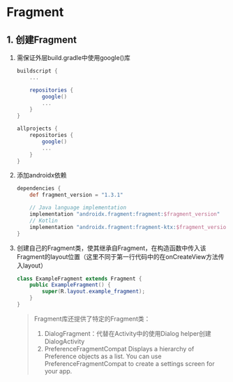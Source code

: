 # Fragment

## 1. 创建Fragment

1. 需保证外层build.gradle中使用google()库

   ```groovy
   buildscript {
       ...
   
       repositories {
           google()
           ...
       }
   }
   
   allprojects {
       repositories {
           google()
           ...
       }
   }
   ```

2. 添加androidx依赖

   ```groovy
   dependencies {
       def fragment_version = "1.3.1"
   
       // Java language implementation
       implementation "androidx.fragment:fragment:$fragment_version"
       // Kotlin
       implementation "androidx.fragment:fragment-ktx:$fragment_version"
   }
   ```

3. 创建自己的Fragment类，使其继承自Fragment，在构造函数中传入该Fragment的layout位置（这里不同于第一行代码中的在onCreateView方法传入layout）

   ```java
   class ExampleFragment extends Fragment {
       public ExampleFragment() {
           super(R.layout.example_fragment);
       }
   }
   ```

   > Fragment库还提供了特定的Fragment类：
   >
   > 1. DialogFragment：代替在Activity中的使用Dialog helper创建DialogActivity
   > 2. PreferenceFragmentCompat
   >    Displays a hierarchy of Preference objects as a list. You can use PreferenceFragmentCompat to create a settings screen for your app.